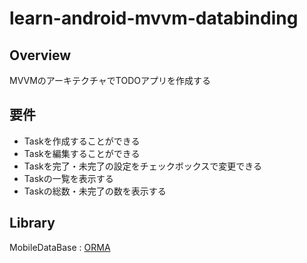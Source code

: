 # learn-android-mvvm-databinding

## Overview
MVVMのアーキテクチャでTODOアプリを作成する

## 要件
- Taskを作成することができる
- Taskを編集することができる
- Taskを完了・未完了の設定をチェックボックスで変更できる
- Taskの一覧を表示する
- Taskの総数・未完了の数を表示する

## Library
MobileDataBase : [ORMA](https://github.com/gfx/Android-Orma)

